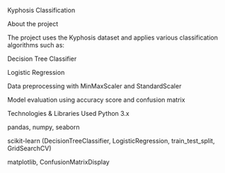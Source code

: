 Kyphosis Classification

About the project 

The project uses the Kyphosis dataset and applies various classification algorithms such as:

Decision Tree Classifier

Logistic Regression

Data preprocessing with MinMaxScaler and StandardScaler

Model evaluation using accuracy score and confusion matrix

Technologies & Libraries Used
Python 3.x

pandas, numpy, seaborn

scikit-learn (DecisionTreeClassifier, LogisticRegression, train_test_split, GridSearchCV)

matplotlib, ConfusionMatrixDisplay
